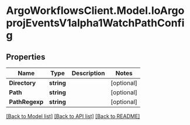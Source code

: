 # ArgoWorkflowsClient.Model.IoArgoprojEventsV1alpha1WatchPathConfig

## Properties

Name | Type | Description | Notes
------------ | ------------- | ------------- | -------------
**Directory** | **string** |  | [optional] 
**Path** | **string** |  | [optional] 
**PathRegexp** | **string** |  | [optional] 

[[Back to Model list]](../README.md#documentation-for-models) [[Back to API list]](../README.md#documentation-for-api-endpoints) [[Back to README]](../README.md)

